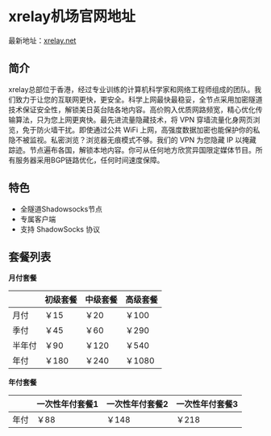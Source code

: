 # xrelay机场官网地址

最新地址：[xrelay.net](https://xrelay.net/#/register?code=oZnpYd9e)

## 简介

xrelay总部位于香港，经过专业训练的计算机科学家和网络工程师组成的团队。我们致力于让您的互联网更快，更安全。科学上网最快最稳妥，全节点采用加密隧道技术保证安全性，解锁美日英台陆各地内容。高价购入优质网路频宽，精心优化传输算法，只为您上网更爽快。最先进流量隐藏技术，将 VPN 穿墙流量化身网页浏览，免于防火墙干扰。即使通过公共 WiFi 上网，高强度数据加密也能保护你的私隐不被监视。私密浏览？浏览器无痕模式不够。我们的 VPN 为您隐藏 IP 以掩藏踪迹。节点遍布各国，解锁本地内容。你可从任何地方欣赏异国限定媒体节目。所有服务器采用BGP链路优化，任何时间速度保障。

## 特色

* 全隧道Shadowsocks节点
* 专属客户端
* 支持 ShadowSocks 协议

## 套餐列表

**月付套餐**

||初级套餐|中级套餐|高级套餐|
|----|----|----|----|
|月付|￥15|￥20|￥100|
|季付|￥45|￥60|￥290|
|半年付|￥90|￥120|￥540|
|年付|￥180|￥240|￥1080|

**年付套餐**

||一次性年付套餐1|一次性年付套餐2|一次性年付套餐3|
|----|----|----|----|
|年付|￥88|￥148|￥218|
